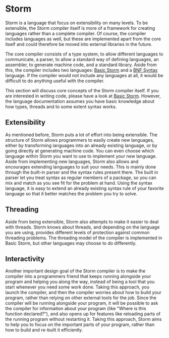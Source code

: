 Storm
=======

Storm is a language that focus on extensibility on many levels. To be extensible, the Storm compiler
itself is more of a framework for creating languages rather than a complete compiler. Of course, the
compiler includes languages as well, but these are implemented apart from the core itself and could
therefore be moved into external libraries in the future.

The core compiler consists of a type system, to allow different languages to communicate, a parser,
to allow a standard way of defining languages, an assembler, to generate machine code, and a
standard library. Aside from this, the compiler includes two languages: [Basic Storm][1] and a [BNF
Syntax][2] language. If the compiler would not include any languages at all, it would be difficult
to do anything useful with the compiler.

This section will discuss core concepts of the Storm compiler itself. If you are interested in
writing code, please have a look at [Basic Storm][1]. However, the language documentation assumes
you have basic knowledge about how types, threads and to some extent syntax works.

Extensibility
-------------

As mentioned before, Storm puts a lot of effort into being extensible. The structure of Storm allows
programmers to easily create new languages, either by transforming languages into an already
existing language, or by going directly at generating machine code. You can even choose which
language within Storm you want to use to implement your new language. Aside from implementing new
languages, Storm also allows and encourages extending languages to suit your needs. This is mainly
done through the built-in parser and the syntax rules present there. The built in parser let you
treat syntax as regular members of a package, so you can mix and match as you see fit for the
problem at hand. Using the syntax language, it is easy to extend an already existing syntax rule of
your favorite language so that it better matches the problem you try to solve.

Threading
----------

Aside from being extensible, Storm also attempts to make it easier to deal with threads. Storm knows
about threads, and depending on the language you are using, provides different levels of protection
against common threading problems. The threading model of the compiler is implemented in Basic
Storm, but other languages may choose to do differently.

Interactivity
--------------

Another important design goal of the Storm compiler is to make the compiler into a programmers
friend that keeps running alongside your program and helping you along the way, instead of being a
tool that you start whenever you need some work done. Taking this approach, you launch the compiler,
and then the compiler worries about how to build your program, rather than relying on other external
tools for the job. Since the compiler will be running alongside your program, it will be possible to
ask the compiler for information about your program (like "Where is this function declared?"), and
also opens up for features like reloading parts of the running program without restarting it. Taking
this approach, Storm aims to help you to focus on the important parts of your program, rather than
how to build and re-built it efficiently.


[1]: md://Basic_Storm
[2]: md://BNF_Syntax
